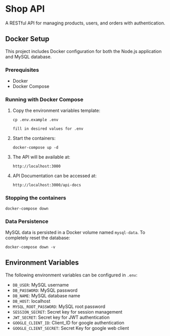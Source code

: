 # Shop API

A RESTful API for managing products, users, and orders with authentication.

## Docker Setup

This project includes Docker configuration for both the Node.js application and MySQL database.

### Prerequisites

- Docker
- Docker Compose

### Running with Docker Compose

1. Copy the environment variables template:

   ```
   cp .env.example .env

   fill in desired values for .env
   ```

2. Start the containers:

   ```
   docker-compose up -d
   ```

3. The API will be available at:

   ```
   http://localhost:3000
   ```

4. API Documentation can be accessed at:
   ```
   http://localhost:3000/api-docs
   ```

### Stopping the containers

```
docker-compose down
```

### Data Persistence

MySQL data is persisted in a Docker volume named `mysql-data`. To completely reset the database:

```
docker-compose down -v
```

## Environment Variables

The following environment variables can be configured in `.env`:

- `DB_USER`: MySQL username
- `DB_PASSWORD`: MySQL password
- `DB_NAME`: MySQL database name
- `DB_HOST`: localhost
- `MYSQL_ROOT_PASSWORD`: MySQL root password
- `SESSION_SECRET`: Secret key for session management
- `JWT_SECRET`: Secret key for JWT authentication
- `GOOGLE_CLIENT_ID`: Client_ID for google authentication
- `GOOGLE_CLIENT_SECRET`: Secret Key for google web client
